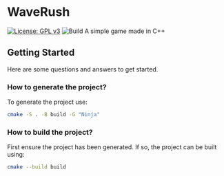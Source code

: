 # WaveRush

[![License: GPL v3](https://img.shields.io/badge/License-GPLv3-blue.svg)](https://www.gnu.org/licenses/gpl-3.0)
![Build](https://github.com/OhhhZenix/WaveRush/actions/workflows/build.yml/badge.svg)
 A simple game made in C++

## Getting Started

Here are some questions and answers to get started.

### How to generate the project?

To generate the project use:

```sh
cmake -S . -B build -G "Ninja"
```

### How to build the project?

First ensure the project has been generated. If so, the project can be built using:

 ```sh
 cmake --build build
 ```
